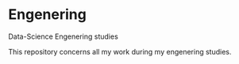 # Engenering
Data-Science Engenering studies

This repository concerns all my work during my engenering studies.
